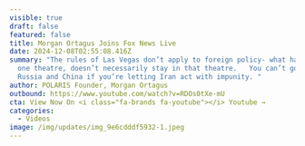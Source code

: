 ```yaml
---
visible: true
draft: false
featured: false
title: Morgan Ortagus Joins Fox News Live
date: 2024-12-08T02:55:08.416Z
summary: "The rules of Las Vegas don’t apply to foreign policy- what happens in
  one theatre, doesn’t necessarily stay in that theatre.   You can’t go after
  Russia and China if you’re letting Iran act with impunity. "
author: POLARIS Founder, Morgan Ortagus
outbound: https://www.youtube.com/watch?v=RDOs0tXe-mU
cta: View Now On <i class="fa-brands fa-youtube"></i> Youtube →
categories:
  - Videos
image: /img/updates/img_9e6cdddf5932-1.jpeg
---
```

